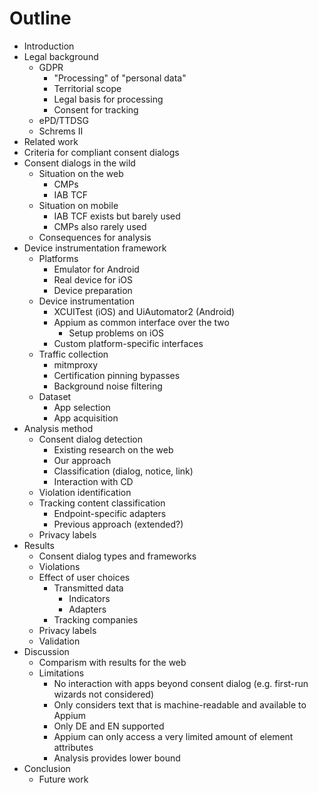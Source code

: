 # Outline

* Introduction
* Legal background
    * GDPR
        * "Processing" of "personal data"
        * Territorial scope
        * Legal basis for processing
        * Consent for tracking
    * ePD/TTDSG
    * Schrems II
* Related work
* Criteria for compliant consent dialogs
* Consent dialogs in the wild
    * Situation on the web
        * CMPs
        * IAB TCF
    * Situation on mobile
        * IAB TCF exists but barely used
        * CMPs also rarely used
    * Consequences for analysis
* Device instrumentation framework
    * Platforms
        * Emulator for Android
        * Real device for iOS
        * Device preparation
    * Device instrumentation
        * XCUITest (iOS) and UiAutomator2 (Android)
        * Appium as common interface over the two
            * Setup problems on iOS
        * Custom platform-specific interfaces
    * Traffic collection
        * mitmproxy
        * Certification pinning bypasses
        * Background noise filtering
    * Dataset
        * App selection
        * App acquisition
* Analysis method
    * Consent dialog detection
        * Existing research on the web
        * Our approach
        * Classification (dialog, notice, link)
        * Interaction with CD
    * Violation identification
    * Tracking content classification
        * Endpoint-specific adapters
        * Previous approach (extended?)
    * Privacy labels
* Results
    * Consent dialog types and frameworks
    * Violations
    * Effect of user choices
        * Transmitted data
            * Indicators
            * Adapters
        * Tracking companies
    * Privacy labels
    * Validation
* Discussion
    * Comparism with results for the web
    * Limitations
        * No interaction with apps beyond consent dialog (e.g. first-run wizards not considered)
        * Only considers text that is machine-readable and available to Appium
        * Only DE and EN supported
        * Appium can only access a very limited amount of element attributes
        * Analysis provides lower bound
* Conclusion
    * Future work
